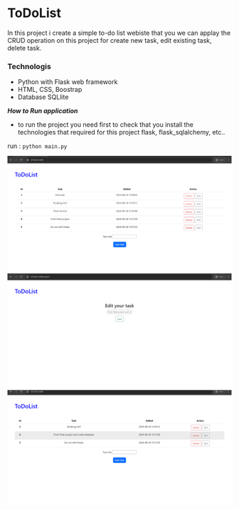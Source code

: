 # ToDoList
In this project i create a simple to-do list webiste that 
you we can applay the CRUD operation on this project for 
create new task, edit existing task, delete task.


### Technologis

- Python with Flask web framework
- HTML, CSS, Boostrap
- Database SQLlite

***How to Run application***
- to run the project you need first to check that you install the technologies that 
required for this project flask, flask_sqlalchemy, etc..

run : `
python main.py
`

![home page](to-do-list.png)
![edit task](edit_task.png)
![delete task](delete_task.png)
